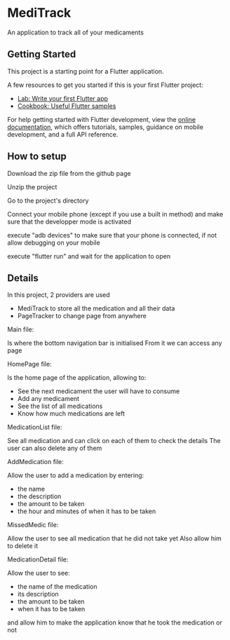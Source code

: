 # MediTrack
An application to track all of your medicaments

## Getting Started

This project is a starting point for a Flutter application.

A few resources to get you started if this is your first Flutter project:

- [Lab: Write your first Flutter app](https://docs.flutter.dev/get-started/codelab)
- [Cookbook: Useful Flutter samples](https://docs.flutter.dev/cookbook)

For help getting started with Flutter development, view the
[online documentation](https://docs.flutter.dev/), which offers tutorials,
samples, guidance on mobile development, and a full API reference.

## How to setup

Download the zip file from the github page

Unzip the project

Go to the project's directory

Connect your mobile phone (except if you use a built in method) and make sure that the developper mode is activated

execute "adb devices" to make sure that your phone is connected, if not allow debugging on your mobile

execute "flutter run" and wait for the application to open

## Details

In this project, 2 providers are used
- MediTrack to store all the medication and all their data
- PageTracker to change page from anywhere

Main file:

Is where the bottom navigation bar is initialised
From it we can access any page


HomePage file:

Is the home page of the application, allowing to:
- See the next medicament the user will have to consume
- Add any medicament
- See the list of all medications
- Know how much medications are left


MedicationList file:

See all medication and can click on each of them to check the details
The user can also delete any of them


AddMedication file:

Allow the user to add a medication by entering:
- the name
- the description
- the amount to be taken
- the hour and minutes of when it has to be taken


MissedMedic file:

Allow the user to see all medication that he did not take yet
Also allow him to delete it


MedicationDetail file:

Allow the user to see:
- the name of the medication
- its description
- the amount to be taken
- when it has to be taken

and allow him to make the application know that he took the medication or not